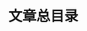 # 文章总目录

<template>
  <div>
    <ul id="articles-list"></ul>
  </div>
</template>

<script>
export default {
  mounted() {
    fetch('/data.json')
      .then(response => {
        if (!response.ok) {
          throw new Error('Network response was not ok');
        }
        return response.json();
      })
      .then(data => {
        console.log('Data received:', data);
        const articlesList = data.articlesList || [];
        const listElement = document.getElementById('articles-list');
        articlesList.forEach(article => {
          const li = document.createElement('li');
          const a = document.createElement('a');
          a.href = article.path;
          a.textContent = article.name;
          li.appendChild(a);
          listElement.appendChild(li);
        });
      })
      .catch(error => {
        console.error('Error fetching data.json:', error);
      });
  }
}
</script>